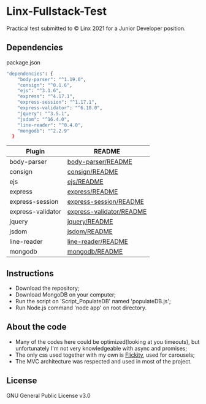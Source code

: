 # Linx-Fullstack-Test
 
Practical test submitted to © Linx 2021 for a Junior Developer position.

## Dependencies
package.json

```sh
"dependencies": {
    "body-parser": "^1.19.0",
    "consign": "^0.1.6",
    "ejs": "^3.1.6",
    "express": "^4.17.1",
    "express-session": "^1.17.1",
    "express-validator": "^6.10.0",
    "jquery": "^3.5.1",
    "jsdom": "^16.4.0",
    "line-reader": "^0.4.0",
    "mongodb": "^2.2.9"
  }
```
| Plugin            | README                                                                      |
| ------            | ------                                                                      |
| body-parser       | [body-parser/README](https://www.npmjs.com/package/body-parser)             | 
| consign           | [consign/README](https://www.npmjs.com/package/consign)                     |
| ejs               | [ejs/README](https://www.npmjs.com/package/ejs)                             |
| express           | [express/README](https://www.npmjs.com/package/express)                     |
| express-session   | [express-session/README](https://www.npmjs.com/package/express-session)     |
| express-validator | [express-validator/README](https://www.npmjs.com/package/express-validator) |
| jquery            | [jquery/README](https://www.npmjs.com/package/jquery)                       |
| jsdom             | [jsdom/README](https://www.npmjs.com/package/jsdom)                         |
| line-reader       | [line-reader/README](https://www.npmjs.com/package/line-reader)
| mongodb           | [mongodb/README](https://www.npmjs.com/package/mongodb)                     |


## Instructions
- Download the repository;
- Download MongoDB on your computer;
- Run the script on 'Script_PopulateDB' named 'populateDB.js';
- Run Node.js command 'node app' on root directory.

## About the code

- Many of the codes here could be optimized(looking at you timeouts), but unfortunately I'm not very knowledgeable with async and promises;
- The only css used together with my own is [Flickity](https://flickity.metafizzy.co/), used for carousels;
- The MVC architecture was respected and used in most of the project.

## License
GNU General Public License v3.0

